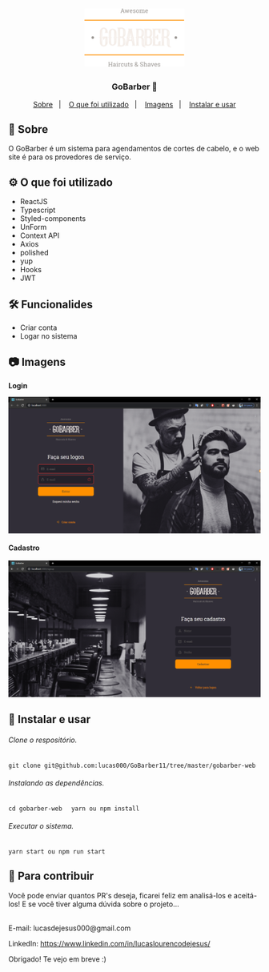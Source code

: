 
<h1 align="center">
    <img alt="Go Barber" src="src/assets/logo.svg" width="200px" />
</h1>

<h3 align="center">
  GoBarber 🧔
</h3>

<p align="center">
  <a href="#rocket-sobre-o-desafio">Sobre</a>&nbsp;&nbsp;&nbsp;|&nbsp;&nbsp;&nbsp;
  <a href='#gear-oque-foi-utilizado'>O que foi utilizado</a>&nbsp;&nbsp;&nbsp;|&nbsp;&nbsp;&nbsp;
  <a href="#camera-imagens">Imagens</a>&nbsp;&nbsp;&nbsp;|&nbsp;&nbsp;&nbsp;
  <a href="#Instalar e usar">Instalar e usar</a>
</p>

## 💈 Sobre

 O GoBarber é um sistema para agendamentos de cortes de cabelo, e o web site é para os provedores de serviço.



## ⚙️ O que foi utilizado
<ul>
  <li>ReactJS</li>
  <li>Typescript</li>
  <li>Styled-components</li>
  <li>UnForm</li>
  <li>Context API</li>
  <li>Axios</li>
  <li>polished</li>
  <li>yup</li>
  <li>Hooks</li>
  <li>JWT</li>
</ul>

## 🛠 Funcionalides

<ul>
  <li>Criar conta</li>
  <li>Logar no sistema</li>
</ul>


## 📷 Imagens

<strong>Login</strong>
<br/>

<img width="550" src='img/Logon.png'>
<br /><br />
<strong>Cadastro</strong>
<br /><br/>

<img width="550" src='img/SingUp.png'>
<br />

## 🚀 Instalar e usar

###### Clone o respositório.
``git clone git@github.com:lucas000/GoBarber11/tree/master/gobarber-web``

###### Instalando as dependências.
``cd gobarber-web ``
`` yarn ou npm install``

###### Executar o sistema.
``yarn start ou npm run start ``


## 🤝 Para contribuir

Você pode enviar quantos PR's deseja, ficarei feliz em analisá-los e aceitá-los! E se você tiver alguma dúvida sobre o projeto...

<br>
E-mail: lucasdejesus000@gmail.com

LinkedIn: <a href="https://www.linkedin.com/in/lucaslourencodejesus/">https://www.linkedin.com/in/lucaslourencodejesus/</a>

Obrigado! Te vejo em breve :)
